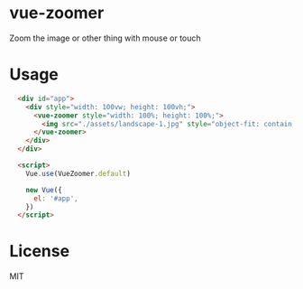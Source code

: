 # vue-zoomer

Zoom the image or other thing with mouse or touch

# Usage

```html
  <div id="app">
    <div style="width: 100vw; height: 100vh;">
      <vue-zoomer style="width: 100%; height: 100%;">
        <img src="./assets/landscape-1.jpg" style="object-fit: contain; width: 100%; height: 100%;">
      </vue-zoomer>
    </div>
  </div>

  <script>
    Vue.use(VueZoomer.default)

    new Vue({
      el: '#app',
    })
  </script>
```

# License

MIT
